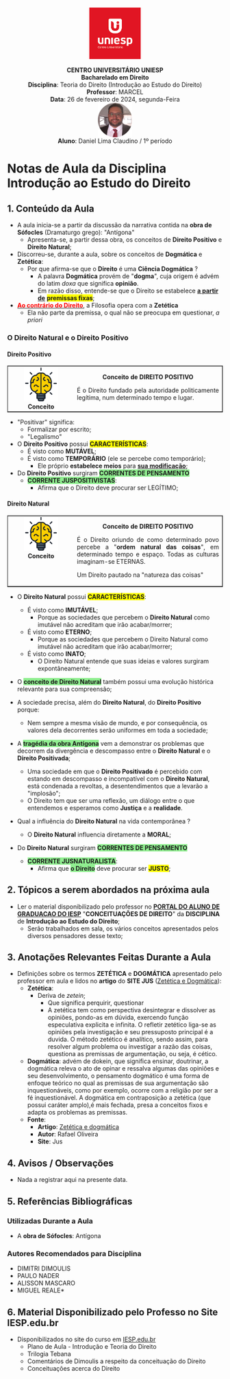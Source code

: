 <div align="center">

<p align="center"><img height="120" src="../../../figuras/LOGO_UNIESP.png"> </p>

<p align="center"><b>CENTRO UNIVERSITÁRIO UNIESP</b><br>
<b>Bacharelado em Direito</b><br>
<b>Disciplina</b>: Teoria do Direito (Introdução ao Estudo do Direito)<br>
<b>Professor</b>: MARCEL<br>
<b>Data</b>: 26 de fevereiro de 2024, segunda-Feira<br>
<img align="center" src="../../../figuras/FOTO_PERFIL_DANIEL_CLAUDINO_2023.png" width="80"><br>
<b>Aluno</b>: Daniel Lima Claudino / 1º período<br>
 </p>
</div>

# Notas de Aula da Disciplina Introdução ao Estudo do Direito

## 1. Conteúdo da Aula

- A aula inicia-se a partir da discussão da narrativa contida na **obra de Sófocles** (Dramaturgo grego): "Antígona"
  - Apresenta-se, a partir dessa obra, os conceitos de **Direito Positivo** e **Direito Natural**;
- Discorreu-se, durante a aula, sobre os conceitos de **Dogmática** e **Zetética**:
  - Por que afirma-se que o **Direito** é uma **Ciência Dogmática** ?
    - A palavra **Dogmática** provém de "**dogma**", cuja origem é advém do latim _doxa_ que significa **opinião**.
    - Em razão disso, entende-se que o Direito se estabelece <u>**a partir de**</u> <span style="background-color:yellow">**premissas fixas**</span>;
- <u><span style="color:red;font-weight:bold">**Ao contrário do Direito**</span></u>, a Filosofia opera com a **Zetética**
  - Ela não parte da premissa, o qual não se preocupa em questionar, _a priori_

### O Direito Natural e o Direito Positivo

#### Direito Positivo

<table border="1" id="quadro-conceito-direito-positivo">
<tr>
  <td align="center" valign="top"width="140px" style="border-right-style:hidden">
     <img src="https://github.com/dnlclaudino/imagens/blob/master/gestao-do-conhecimento/icone-conceito.png?raw=true" heigh="80" width="80"><br>
     <b>Conceito</b>
  </td>
  <td valign="top">
<p style="text-align:center"><b>Conceito de DIREITO POSITIVO</b></p>
    <p style="text-align:justify">
     É o Direito fundado pela autoridade politicamente legítima, num determinado tempo e lugar.
    </p>
   </td>
</tr>
</table>

- "Positivar" significa:
  - Formalizar por escrito;
  - "Legalismo"
- O **Direito Positivo** possui <span style="background-color:yellow">**CARACTERÍSTICAS**</span>:
  - É visto como **MUTÁVEL**;
  - É visto como **TEMPORÁRIO** (ele se percebe como temporário);
    - Ele próprio **estabelece meios** para <u>**sua modificação**</u>;
- Do **Direito Positivo** surgiram <span style="background-color:lightgreen">**CORRENTES DE PENSAMENTO**</span>
  - <span style="background-color:lightgreen">**CORRENTE JUSPOSITIVISTAS**</span>:
    - Afirma que o Direito deve procurar ser LEGÍTIMO;

#### Direito Natural

<table border="1" id="quadro-conceito-direito-positivo">
<tr>
  <td align="center" valign="top"width="140px" style="border-right-style:hidden">
     <img src="https://github.com/dnlclaudino/imagens/blob/master/gestao-do-conhecimento/icone-conceito.png?raw=true" heigh="80" width="80"><br>
     <b>Conceito</b>
  </td>
  <td valign="top">
<p style="text-align:center"><b>Conceito de DIREITO POSITIVO</b></p>
    <p style="text-align:justify">
     É o Direito oriundo de como determinado povo percebe a "<b>ordem natural das coisas</b>", em determinado tempo e espaço. Todas as culturas imaginam-se ETERNAS.
    </p>
    <p style="text-align:justify">Um Direito pautado na "natureza das coisas"</p>
   </td>
</tr>
</table>

- O **Direito Natural** possui <span style="background-color:yellow">**CARACTERÍSTICAS**</span>:
  - É visto como **IMUTÁVEL**;
    - Porque as sociedades que percebem o **Direito Natural** como imutável não acreditam que irão acabar/morrer;
  - É visto como **ETERNO**;
    - Porque as sociedades que percebem o Direito Natural como imutável não acreditam que irão acabar/morrer;
  - É visto como **INATO**;
    - O Direito Natural entende que suas ideias e valores surgiram expontâneamente;
- O <span style="background-color:lightgreen">**conceito de Direito Natural**</span> também possui uma evolução histórica relevante para sua compreensão;
- A sociedade precisa, além do **Direito Natural**, do **Direito Positivo** porque:
  - Nem sempre a mesma visão de mundo, e por consequência, os valores dela decorrentes serão uniformes em toda a sociedade;
- A <span style="background-color:lightgreen">**tragédia da obra Antígona**</span> vem a demonstrar os problemas que decorrem da divergência e descompasso entre o **Direito Natural** e o **Direito Positivada**;
  - Uma sociedade em que o **Direito Positivado** é percebido com estando em descompasso e incompatível com o **Direito Natural**, está condenada a revoltas, a desentendimentos que a levarão a "implosão";
  - O Direito tem que ser uma reflexão, um diálogo entre o que entendemos e esperamos como **Justiça** e a **realidade**.
- Qual a influência do **Direito Natural** na vida contemporânea ?
  - O **Direito Natural** influencia diretamente a **MORAL**;

- Do **Direito Natural** surgiram <span style="background-color:lightgreen">**CORRENTES DE PENSAMENTO**</span>
  - <span style="background-color:lightgreen">**CORRENTE JUSNATURALISTA**</span>:
    - Afirma que <span style="background-color:lightgreen">**o Direito**</span> deve procurar ser <span style="background-color:yellow">**JUSTO**</span>;

## 2. Tópicos a serem abordados na próxima aula

- Ler o material disponibilizado pelo professor no [**PORTAL DO ALUNO DE GRADUACAO DO IESP**](https://portaltotvs.iesp.edu.br:60443/FrameHTML/web/app/edu/PortalEducacional/login/) "**CONCEITUAÇÕES DE DIREITO**" da **DISCIPLINA** de **Introdução ao Estudo do Direito**;
  - Serão trabalhados em sala, os vários conceitos apresentados pelos diversos pensadores desse texto;

## 3. Anotações Relevantes Feitas Durante a Aula

- Definições sobre os termos **ZETÉTICA** e **DOGMÁTICA** apresentado pelo professor em aula e lidos no **artigo** do **SITE JUS** ([Zetética e Dogmática](https://jus.com.br/artigos/47684/zetetica-e-dogmatica)):
  - **Zetética**:
    - Deriva de _zetein_;
      - Que significa perquirir, questionar
      - A zetética tem como perspectiva desintegrar e dissolver as opiniões, pondo-as em dúvida, exercendo função especulativa explicita e infinita. O refletir zetético liga-se as opiniões pela investigação e seu pressuposto principal é a duvida. O método zetético é analítico, sendo assim, para resolver algum problema ou investigar a razão das coisas, questiona as premissas de argumentação, ou seja, é cético.
  - **Dogmática**: advém de dokein, que significa ensinar, doutrinar, a dogmática releva o ato de opinar e ressalva algumas das opiniões e seu desenvolvimento, o pensamento dogmático é uma forma de enfoque teórico no qual as premissas de sua argumentação são inquestionáveis, como por exemplo, ocorre com a religião por ser a fé inquestionável. A dogmática em contraposição a zetética (que possui caráter amplo),é mais fechada, presa a conceitos fixos e adapta os problemas as premissas.
  - **Fonte**:
    - **Artigo**: [Zetética e dogmática](https://jus.com.br/artigos/47684/zetetica-e-dogmatica)
    - **Autor**: Rafael Oliveira
    - **Site**: Jus

## 4. Avisos / Observações

- Nada a registrar aqui na presente data.

## 5. Referências Bibliográficas

### Utilizadas Durante a Aula

- A **obra de Sófocles**: Antígona

### Autores Recomendados para Disciplina

- DIMITRI DIMOULIS
- PAULO NADER
- ALISSON MASCARO
- MIGUEL REALE*

## 6. Material Disponibilizado pelo Professo no Site IESP.edu.br

- Disponibilizados no site do curso em [IESP.edu.br](https://portaltotvs.iesp.edu.br:60443/FrameHTML/web/app/edu/PortalEducacional/#/disciplina/66542/2338876)
  - Plano de Aula - Introdução e Teoria do Direito
  - Trilogia Tebana
  - Comentários de Dimoulis a respeito da conceituação do Direito
  - Conceituações acerca do Direito
